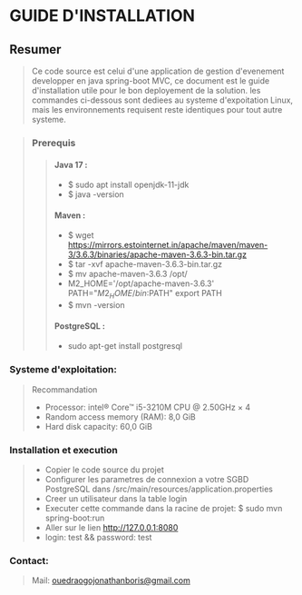 # GUIDE D'INSTALLATION

## Resumer 
> Ce code source est celui d'une application de gestion d'evenement developper en java spring-boot MVC, ce document est le guide d'installation utile pour le bon deployement de la solution.
les commandes ci-dessous sont dediees au systeme d'expoitation Linux, mais les environnements requisent reste identiques pour tout autre systeme.

> ### Prerequis
>> #### Java 17 :
>> - $ sudo apt install openjdk-11-jdk
>> - $ java -version
>> #### Maven :
>> - $ wget https://mirrors.estointernet.in/apache/maven/maven-3/3.6.3/binaries/apache-maven-3.6.3-bin.tar.gz
>> - $ tar -xvf apache-maven-3.6.3-bin.tar.gz
>> - $ mv apache-maven-3.6.3 /opt/
>> - M2_HOME='/opt/apache-maven-3.6.3'
PATH="$M2_HOME/bin:$PATH"
export PATH
>> - $ mvn -version
>> #### PostgreSQL  :
>> - sudo apt-get install postgresql



### Systeme d'exploitation:
> Recommandation
>   - Processor: intel® Core™ i5-3210M CPU @ 2.50GHz × 4
>   - Random access memory (RAM): 8,0 GiB
>   - Hard disk capacity: 60,0 GiB



### Installation et execution
>  - Copier le code source du projet
>  - Configurer les parametres de connexion a votre SGBD PostgreSQL dans /src/main/resources/application.properties
> - Creer un utilisateur dans la table login
> - Executer cette commande dans la racine de projet: $ sudo mvn spring-boot:run
> - Aller sur le lien http://127.0.0.1:8080
>- login: test && password: test

### Contact:
> Mail: ouedraogojonathanboris@gmail.com